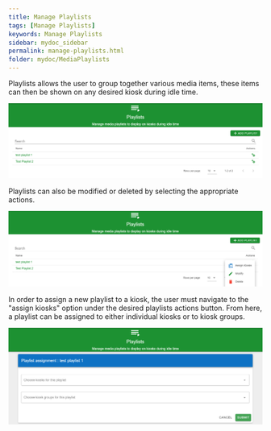 ```yaml
---
title: Manage Playlists
tags: [Manage Playlists]
keywords: Manage Playlists
sidebar: mydoc_sidebar
permalink: manage-playlists.html
folder: mydoc/MediaPlaylists
---
```


Playlists allows the user to group together various media items, these items can then be shown on any desired kiosk during idle time.

<img src="\img\PlaylistManagement\PlaylistList.png" alt="">

Playlists can also be modified or deleted by selecting the appropriate actions.

<img src="\img\PlaylistManagement\PlaylistActions.png" alt="">

In order to assign a new playlist to a kiosk, the user must navigate to the "assign kiosks" option under the desired playlists actions button. From here, a playlist can be assigned to either individual kiosks or to kiosk groups. 

<img src="\img\PlaylistManagement\PlaylistSelectKiosk.png" alt="">